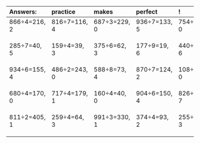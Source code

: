 | Answers: | practice | makes | perfect | ! |
| :--- | :--- | :--- | :--- | :--- |
| 866÷4=216, 2 | 816÷7=116, 4 | 687÷3=229, 0 | 936÷7=133, 5 | 754÷2=377, 0 | 
|   |   |   |   |   | 
|   |   |   |   |   | 
|   |   |   |   |   | 
| 285÷7=40, 5 | 159÷4=39, 3 | 375÷6=62, 3 | 177÷9=19, 6 | 440÷7=62, 6 | 
|   |   |   |   |   | 
|   |   |   |   |   | 
|   |   |   |   |   | 
| 934÷6=155, 4 | 486÷2=243, 0 | 588÷8=73, 4 | 870÷7=124, 2 | 108÷2=54, 0 | 
|   |   |   |   |   | 
|   |   |   |   |   | 
|   |   |   |   |   | 
| 680÷4=170, 0 | 717÷4=179, 1 | 160÷4=40, 0 | 904÷6=150, 4 | 826÷9=91, 7 | 
|   |   |   |   |   | 
|   |   |   |   |   | 
|   |   |   |   |   | 
| 811÷2=405, 1 | 259÷4=64, 3 | 991÷3=330, 1 | 374÷4=93, 2 | 255÷4=63, 3 | 
|   |   |   |   |   | 
|   |   |   |   |   | 
|   |   |   |   |   | 
